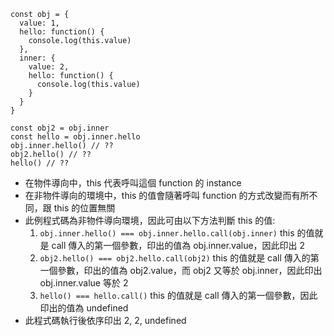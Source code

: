 ```javascript=
const obj = {
  value: 1,
  hello: function() {
    console.log(this.value)
  },
  inner: {
    value: 2,
    hello: function() {
      console.log(this.value)
    }
  }
}
  
const obj2 = obj.inner
const hello = obj.inner.hello
obj.inner.hello() // ??
obj2.hello() // ??
hello() // ??
```
* 在物件導向中，this 代表呼叫這個 function 的 instance
* 在非物件導向的環境中，this 的值會隨著呼叫 function 的方式改變而有所不同，跟 this 的位置無關
* 此例程式碼為非物件導向環境，因此可由以下方法判斷 this 的值:
    1. `obj.inner.hello() === obj.inner.hello.call(obj.inner)`
    this 的值就是 call 傳入的第一個參數，印出的值為 obj.inner.value，因此印出 2
    2. `obj2.hello() === obj2.hello.call(obj2)`
    this 的值就是 call 傳入的第一個參數，印出的值為 obj2.value，而 obj2 又等於 obj.inner，因此印出 obj.inner.value 等於 2
    3. `hello() === hello.call()`
    this 的值就是 call 傳入的第一個參數，因此印出的值為 undefined
* 此程式碼執行後依序印出 2, 2, undefined
